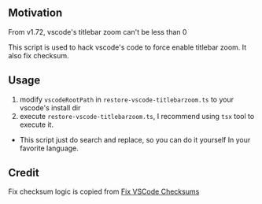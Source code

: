 ## Motivation

From v1.72, vscode's titlebar zoom can't be less than 0

This script is used to hack vscode's code to force enable titlebar zoom. It also fix checksum.

## Usage

1. modify `vscodeRootPath` in `restore-vscode-titlebarzoom.ts` to your vscode's install dir
2. execute `restore-vscode-titlebarzoom.ts`, I recommend using `tsx` tool to execute it.

* This script just do search and replace, so you can do it yourself In your favorite language.

## Credit

Fix checksum logic is copied from
[Fix VSCode Checksums](https://marketplace.visualstudio.com/items?itemName=lehni.vscode-fix-checksums)
